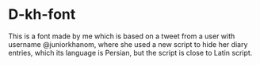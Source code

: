 # D-kh-font
This is a font made by me which is based on a tweet from a user with username @juniorkhanom, where she used a new script to hide her diary entries, which its language is Persian, but the script is close to Latin script.
